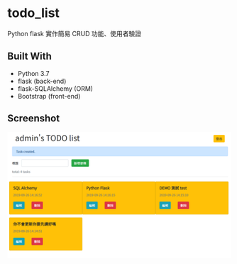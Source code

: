 # todo_list

Python flask 實作簡易 CRUD 功能、使用者驗證

## Built With

* Python 3.7
* flask (back-end)
* flask-SQLAlchemy (ORM)
* Bootstrap (front-end)

## Screenshot

![index](./src/index.png)